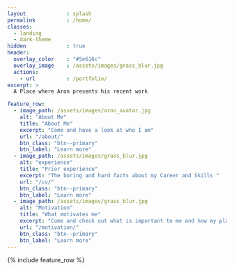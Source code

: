 ```yaml
---
layout             : splash
permalink          : /home/
classes:
  - landing
  - dark-theme
hidden             : true
header:
  overlay_color    : "#5e616c"
  overlay_image    : /assets/images/grass_blur.jpg
  actions:
    - url          : /portfolio/
excerpt: >
  A Place where Aron presents his recent work 

feature_row:
  - image_path: /assets/images/aron_avatar.jpg
    alt: "About Me"
    title: "About Me"
    excerpt: "Come and have a look at who I am"
    url: "/about/"
    btn_class: "btn--primary"
    btn_label: "Learn more"
  - image_path: /assets/images/grass_blur.jpg
    alt: "experience"
    title: "Prior experience"
    excerpt: "The boring and hard facts about my Career and Skills "
    url: "/cv/"
    btn_class: "btn--primary"
    btn_label: "Learn more"
  - image_path: /assets/images/grass_blur.jpg
    alt: "Motivation"
    title: "What motivates me"
    excerpt: "Come and check out what is important to me and how my plans for the future look"
    url: "/motivation/"
    btn_class: "btn--primary"
    btn_label: "Learn more"      
---
```


{% include feature_row %}
